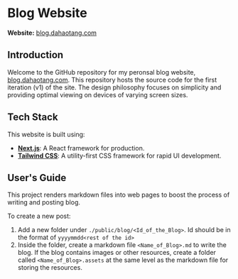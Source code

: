 # Blog Website

**Website:** [blog.dahaotang.com](https://blog.dahaotang.com)

## Introduction

Welcome to the GitHub repository for my peronsal blog website, [blog.dahaotang.com](https://blog.dahaotang.com). This repository hosts the source code for the first iteration (v1) of the site. The design philosophy focuses on simplicity and providing optimal viewing on devices of varying screen sizes.

## Tech Stack

This website is built using:

- **[Next.js](https://nextjs.org/)**: A React framework for production.
- **[Tailwind CSS](https://tailwindcss.com/)**: A utility-first CSS framework for rapid UI development.

## User's Guide

This project renders markdown files into web pages to boost the process of writing and posting blog.

To create a new post:

1. Add a new folder under `./public/blog/<Id_of_the_Blog>`. Id should be in the format of `yyyymmdd<rest of the id>`
2. Inside the folder, create a markdown file `<Name_of_Blog>.md` to write the blog. If the blog contains images or other resources, create a folder called `<Name_of_Blog>.assets` at the same level as the markdown file for storing the resources.

